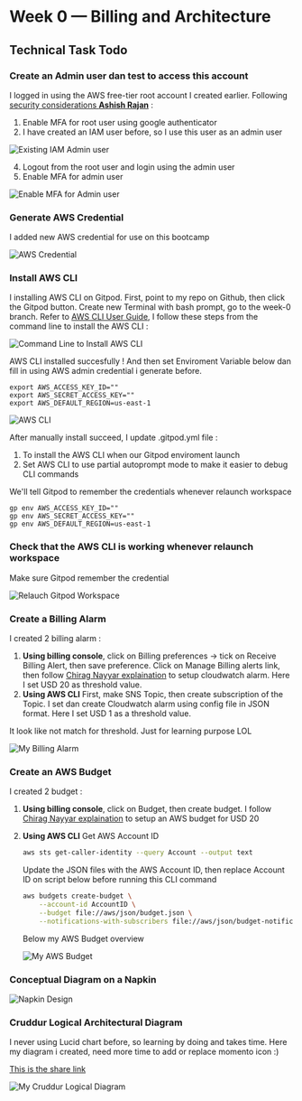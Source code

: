 # Week 0 — Billing and Architecture

## Technical Task Todo

### Create an Admin user dan test to access this account

I logged in using the AWS free-tier root account I created earlier. Following [security considerations **Ashish Rajan**](https://www.youtube.com/watch?v=4EMWBYVggQI&list=PLBfufR7vyJJ7k25byhRXJldB5AiwgNnWv&index=15) :
  1. Enable MFA for root user using google authenticator
  2. I have created an IAM user before, so I use this user as an admin user

   ![Existing IAM Admin user](assets/IAM-Admin-User.png)
  
  4. Logout from the root user and login using the admin user
  5. Enable MFA for admin user

  ![Enable MFA for Admin user](assets/Enable-MFA-for-admin-user.png)
  
### Generate AWS Credential

I added new AWS credential for use on this bootcamp

  ![AWS Credential](assets/AWS-credential.png)
  

### Install AWS CLI

I installing AWS CLI on Gitpod. First, point to my repo on Github, then click the Gitpod button.
Create new Terminal with bash prompt, go to the week-0 branch.
Refer to [AWS CLI User Guide](https://docs.aws.amazon.com/cli/latest/userguide/getting-started-install.html), I follow these steps from the command line to install the AWS CLI :

  ![Command Line to Install AWS CLI](assets/Install-AWS-CLI.png)
  
AWS CLI installed succesfully !
And then set Enviroment Variable below dan fill in using AWS admin credential i generate before.

```
export AWS_ACCESS_KEY_ID=""
export AWS_SECRET_ACCESS_KEY=""
export AWS_DEFAULT_REGION=us-east-1
```

  ![AWS CLI](assets/Proof-of-AWS-CLI-installed.png)
  
After manually install succeed, I update .gitpod.yml file :
  1.  To install the AWS CLI when our Gitpod enviroment launch
  2.  Set AWS CLI to use partial autoprompt mode to make it easier to debug CLI commands
  
We'll tell Gitpod to remember the credentials whenever relaunch workspace

```
gp env AWS_ACCESS_KEY_ID=""
gp env AWS_SECRET_ACCESS_KEY=""
gp env AWS_DEFAULT_REGION=us-east-1
```

### Check that the AWS CLI is working whenever relaunch workspace

Make sure Gitpod remember the credential

![Relauch Gitpod Workspace](assets/Lauch-Gitpod-workspace.png)

### Create a Billing Alarm

I created 2 billing alarm :
  1. **Using billing console**, click on Billing preferences -> tick on Receive Billing Alert, then save preference.
     Click on Manage Billing alerts link, then follow [Chirag Nayyar explaination](https://www.youtube.com/watch?v=OVw3RrlP-sI&list=PLBfufR7vyJJ7k25byhRXJldB5AiwgNnWv&index=14) to setup cloudwatch alarm. Here I set USD 20 as threshold value.
  2. **Using AWS CLI**
     First, make SNS Topic, then create subscription of the Topic. I set dan create Cloudwatch alarm using config file in JSON format.
     Here I set USD 1 as a threshold value.
     
  It look like not match for threshold. Just for learning purpose LOL
     
  ![My Billing Alarm](assets/Billing-Alarm.png)
  
  
 ### Create an AWS Budget

I created 2 budget :
  1. **Using billing console**, click on Budget, then create budget.
     I follow [Chirag Nayyar explaination](https://www.youtube.com/watch?v=OVw3RrlP-sI&list=PLBfufR7vyJJ7k25byhRXJldB5AiwgNnWv&index=14) to setup an AWS budget for USD 20
  2. **Using AWS CLI**
     Get AWS Account ID
      ```sh
      aws sts get-caller-identity --query Account --output text
      ```
     Update the JSON files with the AWS Account ID, then replace Account ID on script below before running this CLI command
     
      ```sh
      aws budgets create-budget \
          --account-id AccountID \
          --budget file://aws/json/budget.json \
          --notifications-with-subscribers file://aws/json/budget-notifications-with-subscribers.json
      ```
      Below my AWS Budget overview
      
      ![My AWS Budget](assets/AWS-Budget.png)
      
### Conceptual Diagram on a Napkin

  ![Napkin Design](assets/Logical-Diagram-on-a-Napkin.jpeg)
      
### Cruddur Logical Architectural Diagram
    
I never using Lucid chart before, so learning by doing and takes time.
Here my diagram i created, need more time to add or replace momento icon :)

[This is the share link](https://lucid.app/lucidchart/adfbdb9d-c56d-4af5-b158-6d9fea081d9a/edit?viewport_loc=-170%2C-1031%2C2208%2C1038%2C0_0&invitationId=inv_3025b78d-4ed4-45b5-ae8c-bef08bb8e7bb)
    
 ![My Cruddur Logical Diagram](assets/Cruddur-Logical-Diagram.png)


  
  
  
  
  



 


